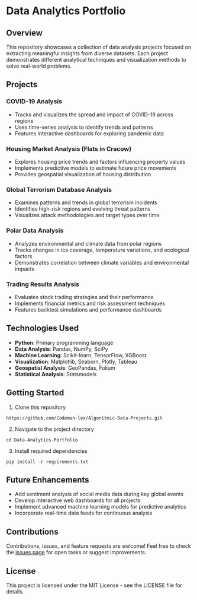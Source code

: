 # Data Analytics Portfolio

## Overview
This repository showcases a collection of data analysis projects focused on extracting meaningful insights from diverse datasets. Each project demonstrates different analytical techniques and visualization methods to solve real-world problems.

## Projects

### COVID-19 Analysis
- Tracks and visualizes the spread and impact of COVID-19 across regions
- Uses time-series analysis to identify trends and patterns
- Features interactive dashboards for exploring pandemic data

### Housing Market Analysis (Flats in Cracow)
- Explores housing price trends and factors influencing property values
- Implements predictive models to estimate future price movements
- Provides geospatial visualization of housing distribution

### Global Terrorism Database Analysis
- Examines patterns and trends in global terrorism incidents
- Identifies high-risk regions and evolving threat patterns
- Visualizes attack methodologies and target types over time

### Polar Data Analysis
- Analyzes environmental and climate data from polar regions
- Tracks changes in ice coverage, temperature variations, and ecological factors
- Demonstrates correlation between climate variables and environmental impacts

### Trading Results Analysis
- Evaluates stock trading strategies and their performance
- Implements financial metrics and risk assessment techniques
- Features backtest simulations and performance dashboards

## Technologies Used
- **Python**: Primary programming language
- **Data Analysis**: Pandas, NumPy, SciPy
- **Machine Learning**: Scikit-learn, TensorFlow, XGBoost
- **Visualization**: Matplotlib, Seaborn, Plotly, Tableau
- **Geospatial Analysis**: GeoPandas, Folium
- **Statistical Analysis**: Statsmodels

## Getting Started
1. Clone this repository
```
https://github.com/Codeman-lex/Algoritmic-Data-Projects.git
```
2. Navigate to the project directory
```
cd Data-Analytics-Portfolio
```
3. Install required dependencies
```
pip install -r requirements.txt
```

## Future Enhancements
- Add sentiment analysis of social media data during key global events
- Develop interactive web dashboards for all projects
- Implement advanced machine learning models for predictive analytics
- Incorporate real-time data feeds for continuous analysis

## Contributions
Contributions, issues, and feature requests are welcome! Feel free to check the [issues page](https://github.com/yourusername/Data-Analytics-Portfolio/issues) for open tasks or suggest improvements.

## License
This project is licensed under the MIT License - see the LICENSE file for details. 
